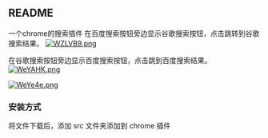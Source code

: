 ## README

一个chrome的搜索插件
在百度搜索按钮旁边显示谷歌搜索按钮，点击跳转到谷歌搜索结果。
[![WZLVB9.png](https://z3.ax1x.com/2021/07/14/WZLVB9.png)](https://imgtu.com/i/WZLVB9)

在谷歌搜索按钮旁边显示百度搜索按钮，点击跳到百度搜索结果。
[![WeYAHK.png](https://z3.ax1x.com/2021/07/14/WeYAHK.png)](https://imgtu.com/i/WeYAHK)

[![WeYe4e.png](https://z3.ax1x.com/2021/07/14/WeYe4e.png)](https://imgtu.com/i/WeYe4e)

### 安装方式
将文件下载后，添加 src 文件夹添加到 chrome 插件
